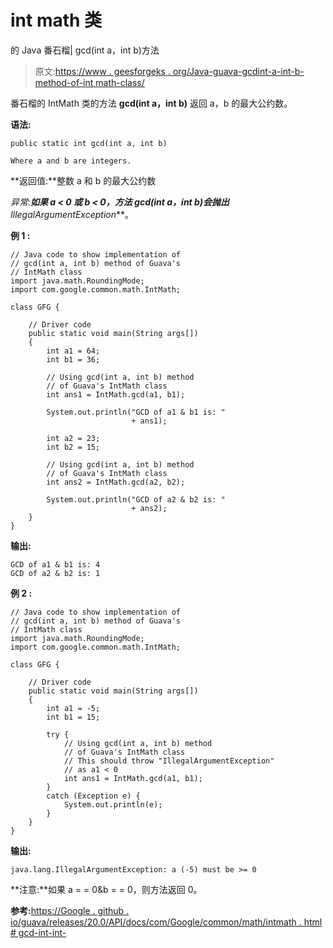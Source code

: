 # int math 类

的 Java 番石榴| gcd(int a，int b)方法

> 原文:[https://www . geesforgeks . org/Java-guava-gcdint-a-int-b-method-of-int math-class/](https://www.geeksforgeeks.org/java-guava-gcdint-a-int-b-method-of-intmath-class/)

番石榴的 IntMath 类的方法 **gcd(int a，int b)** 返回 a，b 的最大公约数。

**语法:**

```
public static int gcd(int a, int b)

Where a and b are integers.

```

**返回值:**整数 a 和 b 的最大公约数

**异常:**如果 a < 0 或 b < 0，方法 gcd(int a，int b)会抛出***IllegalArgumentException***。

**例 1 :**

```
// Java code to show implementation of
// gcd(int a, int b) method of Guava's
// IntMath class
import java.math.RoundingMode;
import com.google.common.math.IntMath;

class GFG {

    // Driver code
    public static void main(String args[])
    {
        int a1 = 64;
        int b1 = 36;

        // Using gcd(int a, int b) method
        // of Guava's IntMath class
        int ans1 = IntMath.gcd(a1, b1);

        System.out.println("GCD of a1 & b1 is: "
                           + ans1);

        int a2 = 23;
        int b2 = 15;

        // Using gcd(int a, int b) method
        // of Guava's IntMath class
        int ans2 = IntMath.gcd(a2, b2);

        System.out.println("GCD of a2 & b2 is: "
                           + ans2);
    }
}
```

**输出:**

```
GCD of a1 & b1 is: 4
GCD of a2 & b2 is: 1

```

**例 2 :**

```
// Java code to show implementation of
// gcd(int a, int b) method of Guava's
// IntMath class
import java.math.RoundingMode;
import com.google.common.math.IntMath;

class GFG {

    // Driver code
    public static void main(String args[])
    {
        int a1 = -5;
        int b1 = 15;

        try {
            // Using gcd(int a, int b) method
            // of Guava's IntMath class
            // This should throw "IllegalArgumentException"
            // as a1 < 0
            int ans1 = IntMath.gcd(a1, b1);
        }
        catch (Exception e) {
            System.out.println(e);
        }
    }
}
```

**输出:**

```
java.lang.IllegalArgumentException: a (-5) must be >= 0

```

**注意:**如果 a = = 0&b = = 0，则方法返回 0。

**参考:**[https://Google . github . io/guava/releases/20.0/API/docs/com/Google/common/math/intmath . html # gcd-int-int-](https://google.github.io/guava/releases/20.0/api/docs/com/google/common/math/IntMath.html#gcd-int-int-)